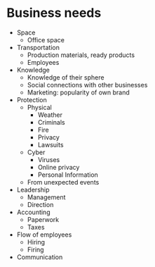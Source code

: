 # Business needs

- Space
    - Office space
- Transportation
    - Production materials, ready products
    - Employees
- Knowledge
    - Knowledge of their sphere
    - Social connections with other businesses
    - Marketing: popularity of own brand
- Protection
	- Physical
		- Weather
		- Criminals
		- Fire
		- Privacy
		- Lawsuits
	- Cyber
		- Viruses
		- Online privacy
		- Personal Information
	- From unexpected events
- Leadership
    - Management
    - Direction
- Accounting
    - Paperwork
    - Taxes
- Flow of employees
    - Hiring
    - Firing
- Communication

